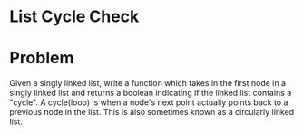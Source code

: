 # List Cycle Check
# Problem
Given a singly linked list, write a function which takes in the first node in a singly linked list and returns a boolean indicating if the linked list contains a "cycle".
A cycle(loop) is when a node's next point actually points back to a previous node in the list. This is also sometimes known as a circularly linked list.

